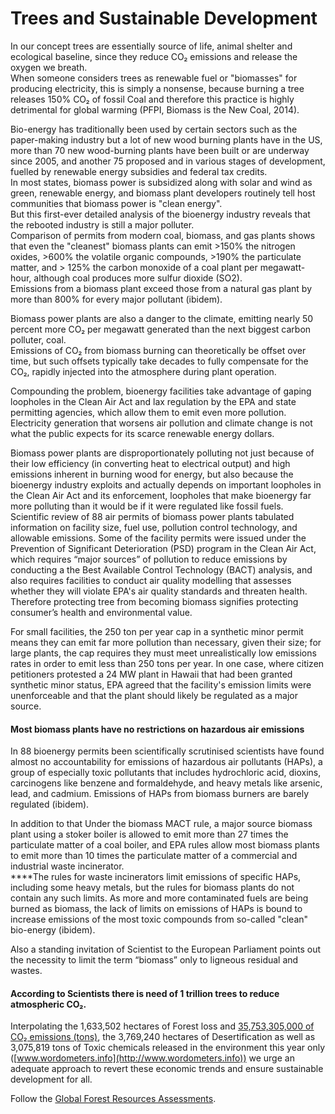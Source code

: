 # Trees and Sustainable Development

In our concept trees are essentially source of life, animal shelter and ecological baseline, since they reduce CO₂ emissions and release the oxygen we breath.\
When someone considers trees as renewable fuel or "biomasses" for producing electricity, this is simply a nonsense, because burning a tree releases 150% CO₂ of fossil Coal and therefore this practice is highly detrimental for global warming (PFPI, Biomass is the New Coal, 2014).

Bio-energy has traditionally been used by certain sectors such as the paper-making industry but a lot of new wood burning plants have in the US, more than 70 new wood-burning plants have been built or are underway since 2005, and another 75 proposed and in various stages of development, fuelled by renewable energy subsidies and federal tax credits.\
In most states, biomass power is subsidized along with solar and wind as green, renewable energy, and biomass plant developers routinely tell host communities that biomass power is "clean energy".\
But this first-ever detailed analysis of the bioenergy industry reveals that the rebooted industry is still a major polluter.\
Comparison of permits from modern coal, biomass, and gas plants shows that even the "cleanest" biomass plants can emit >150% the nitrogen oxides, >600% the volatile organic compounds, >190% the particulate matter, and > 125% the carbon monoxide of a coal plant per megawatt-hour, although coal produces more sulfur dioxide (SO2).\
Emissions from a biomass plant exceed those from a natural gas plant by more than 800% for every major pollutant (ibidem).

Biomass power plants are also a danger to the climate, emitting nearly 50 percent more CO₂ per megawatt generated than the next biggest carbon polluter, coal.\
Emissions of CO₂ from biomass burning can theoretically be offset over time, but such offsets typically take decades to fully compensate for the CO₂, rapidly injected into the atmosphere during plant operation.

Compounding the problem, bioenergy facilities take advantage of gaping loopholes in the Clean Air Act and lax regulation by the EPA and state permitting agencies, which allow them to emit even more pollution.\
Electricity generation that worsens air pollution and climate change is not what the public expects for its scarce renewable energy dollars.

Biomass power plants are disproportionately polluting not just because of their low efficiency (in converting heat to electrical output) and high emissions inherent in burning wood for energy, but also because the bioenergy industry exploits and actually depends on important loopholes in the Clean Air Act and its enforcement, loopholes that make bioenergy far more polluting than it would be if it were regulated like fossil fuels.\
Scientific review of 88 air permits of biomass power plants tabulated information on facility size, fuel use, pollution control technology, and allowable emissions. Some of the facility permits were issued under the Prevention of Significant Deterioration (PSD) program in the Clean Air Act, which requires “major sources” of pollution to reduce emissions by conducting a the Best Available Control Technology (BACT) analysis, and also requires facilities to conduct air quality modelling that assesses whether they will violate EPA's air quality standards and threaten health.\
Therefore protecting tree from becoming biomass signifies protecting consumer’s health and environmental value.

For small facilities, the 250 ton per year cap in a synthetic minor permit means they can emit far more pollution than necessary, given their size; for large plants, the cap requires they must meet unrealistically low emissions rates in order to emit less than 250 tons per year. In one case, where citizen petitioners protested a 24 MW plant in Hawaii that had been granted synthetic minor status, EPA agreed that the facility's emission limits were unenforceable and that the plant should likely be regulated as a major source.

#### Most biomass plants have no restrictions on hazardous air emissions

In 88 bioenergy permits been scientifically scrutinised scientists have found almost no accountability for emissions of hazardous air pollutants (HAPs), a group of especially toxic pollutants that includes hydrochloric acid, dioxins, carcinogens like benzene and formaldehyde, and heavy metals like arsenic, lead, and cadmium. Emissions of HAPs from biomass burners are barely regulated (ibidem).

In addition to that Under the biomass MACT rule, a major source biomass plant using a stoker boiler is allowed to emit more than 27 times the particulate matter of a coal boiler, and EPA rules allow most biomass plants to emit more than 10 times the particulate matter of a commercial and industrial waste incinerator.\
****The rules for waste incinerators limit emissions of specific HAPs, including some heavy metals, but the rules for biomass plants do not contain any such limits. As more and more contaminated fuels are being burned as biomass, the lack of limits on emissions of HAPs is bound to increase emissions of the most toxic compounds from so-called "clean" bio-energy (ibidem).

Also a standing invitation of Scientist to the European Parliament points out the necessity to limit the term “biomass” only to ligneous residual and wastes.

#### According to Scientists there is need of 1 trillion trees to reduce atmospheric CO₂.

Interpolating the 1,633,502 hectares of Forest loss and [35,753,305,000 of CO₂ emissions (tons)](https://www.worldometers.info/co2-emissions/), the 3,769,240 hectares of Desertification as well as 3,075,819 tons of Toxic chemicals released in the environment this year only ([www.wordometers.info](http://www.wordometers.info)) we urge an adequate approach to revert these economic trends and ensure sustainable development for all.

Follow the [Global Forest Resources Assessments](https://www.fao.org/forest-resources-assessment/en/).
